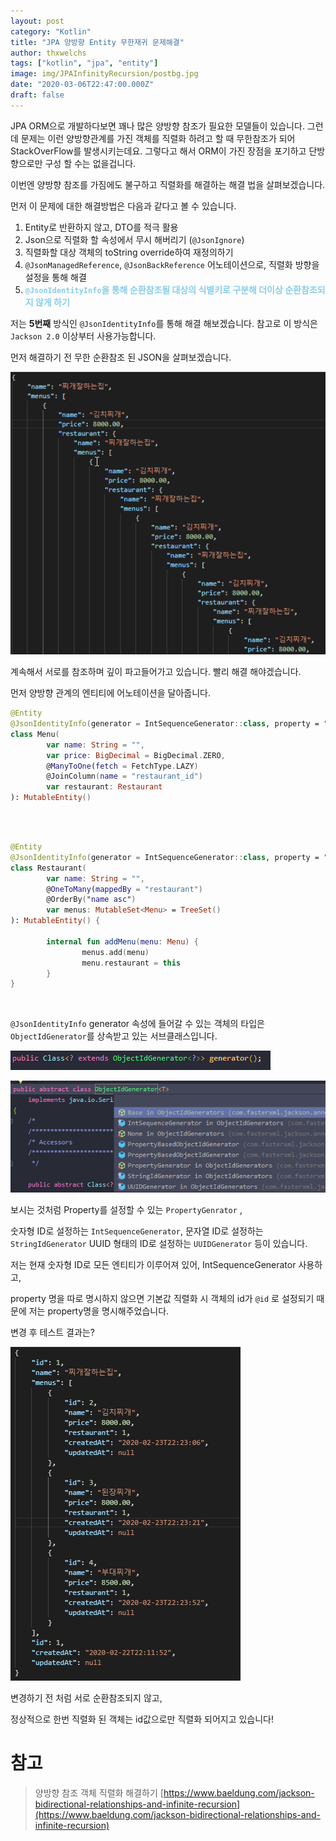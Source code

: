 ```yaml
---
layout: post
category: "Kotlin"
title: "JPA 양방향 Entity 무한재귀 문제해결"
author: thxwelchs
tags: ["kotlin", "jpa", "entity"]
image: img/JPAInfinityRecursion/postbg.jpg
date: "2020-03-06T22:47:00.000Z"
draft: false
---
```



JPA ORM으로 개발하다보면 꽤나 많은 양방향 참조가 필요한 모델들이 있습니다. 그런데 문제는 이런 양방향관계를 가진 객체를 직렬화 하려고 할 때 무한참조가 되어 StackOverFlow를 발생시키는데요. 그렇다고 해서 ORM이 가진 장점을 포기하고 단방향으로만 구성 할 수는 없을겁니다. 

이번엔 양방향 참조를 가짐에도 불구하고 직렬화를 해결하는 해결 법을 살펴보겠습니다.

먼저 이 문제에 대한 해결방법은 다음과 같다고 볼 수 있습니다.

1. Entity로 반환하지 않고, DTO를 적극 활용
2. Json으로 직렬화 할 속성에서 무시 해버리기 (`@JsonIgnore`)
3. 직렬화할 대상 객체의 toString override하여 재정의하기
4. `@JsonManagedReference`, `@JsonBackReference` 어노테이션으로, 직렬화 방향을 설정을 통해 해결
5. <span style="color:skyblue;">**`@JsonIdentityInfo`을 통해 순환참조될 대상의 식별키로 구분해 더이상 순환참조되지 않게 하기**</span>

저는 **5번째** 방식인 `@JsonIdentityInfo`를 통해 해결 해보겠습니다. 참고로 이 방식은 `Jackson 2.0` 이상부터 사용가능합니다.

먼저 해결하기 전 무한 순환참조 된 JSON을 살펴보겠습니다.

![img/JPAInfinityRecursion/Untitled.png](img/JPAInfinityRecursion/Untitled.png)

계속해서 서로를 참조하며 깊이 파고들어가고 있습니다. 빨리 해결 해야겠습니다.

먼저 양방향 관계의 엔티티에 어노테이션을 달아줍니다.

```kotlin
@Entity
@JsonIdentityInfo(generator = IntSequenceGenerator::class, property = "id") // 추가
class Menu(
        var name: String = "",
        var price: BigDecimal = BigDecimal.ZERO,
        @ManyToOne(fetch = FetchType.LAZY)
        @JoinColumn(name = "restaurant_id")
        var restaurant: Restaurant
): MutableEntity()
```
<br/><br/>
```kotlin
@Entity
@JsonIdentityInfo(generator = IntSequenceGenerator::class, property = "id") // 추가
class Restaurant(
        var name: String = "",
        @OneToMany(mappedBy = "restaurant")
        @OrderBy("name asc")
        var menus: MutableSet<Menu> = TreeSet()
): MutableEntity() {

        internal fun addMenu(menu: Menu) {
                menus.add(menu)
                menu.restaurant = this
        }
}
```
<br/>

`@JsonIdentityInfo` generator 속성에 들어갈 수 있는 객체의 타입은 `ObjectIdGenerator`를 상속받고 있는 서브클래스입니다.

![img/JPAInfinityRecursion/Untitled%201.png](img/JPAInfinityRecursion/Untitled1.png)

![img/JPAInfinityRecursion/Untitled%202.png](img/JPAInfinityRecursion/Untitled2.png)

보시는 것처럼 Property를 설정할 수 있는 `PropertyGenrator` , 

숫자형 ID로 설정하는 `IntSequenceGenerator`, 문자열 ID로 설정하는 `StringIdGenerator` UUID 형태의 ID로 설정하는 `UUIDGenerator` 등이 있습니다.

저는 현재 숫자형 ID로 모든 엔티티가 이루어져 있어, IntSequenceGenerator 사용하고, 

property 명을 따로 명시하지 않으면 기본값 직렬화 시 객체의 id가 `@id` 로 설정되기 때문에 저는 property명을 명시해주었습니다.

변경 후 테스트 결과는?

![img/JPAInfinityRecursion/Untitled%203.png](img/JPAInfinityRecursion/Untitled3.png)

변경하기 전 처럼 서로 순환참조되지 않고, 

정상적으로 한번 직렬화 된 객체는 id값으로만 직렬화 되어지고 있습니다!

# 참고

> 양방향 참조 객체 직렬화 해결하기 [https://www.baeldung.com/jackson-bidirectional-relationships-and-infinite-recursion](https://www.baeldung.com/jackson-bidirectional-relationships-and-infinite-recursion)